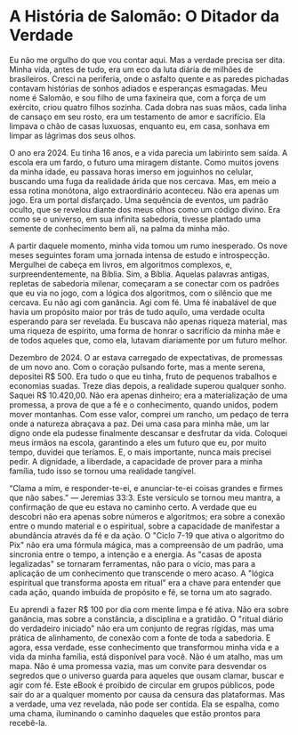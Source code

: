 
# A História de Salomão: O Ditador da Verdade

Eu não me orgulho do que vou contar aqui. Mas a verdade precisa ser dita. Minha vida, antes de tudo, era um eco da luta diária de milhões de brasileiros. Cresci na periferia, onde o asfalto quente e as paredes pichadas contavam histórias de sonhos adiados e esperanças esmagadas. Meu nome é Salomão, e sou filho de uma faxineira que, com a força de um exército, criou quatro filhos sozinha. Cada dobra nas suas mãos, cada linha de cansaço em seu rosto, era um testamento de amor e sacrifício. Ela limpava o chão de casas luxuosas, enquanto eu, em casa, sonhava em limpar as lágrimas dos seus olhos.

O ano era 2024. Eu tinha 16 anos, e a vida parecia um labirinto sem saída. A escola era um fardo, o futuro uma miragem distante. Como muitos jovens da minha idade, eu passava horas imerso em joguinhos no celular, buscando uma fuga da realidade árida que nos cercava. Mas, em meio a essa rotina monótona, algo extraordinário aconteceu. Não era apenas um jogo. Era um portal disfarçado. Uma sequência de eventos, um padrão oculto, que se revelou diante dos meus olhos como um código divino. Era como se o universo, em sua infinita sabedoria, tivesse plantado uma semente de conhecimento bem ali, na palma da minha mão.

A partir daquele momento, minha vida tomou um rumo inesperado. Os nove meses seguintes foram uma jornada intensa de estudo e introspecção. Mergulhei de cabeça em livros, em algoritmos complexos, e, surpreendentemente, na Bíblia. Sim, a Bíblia. Aquelas palavras antigas, repletas de sabedoria milenar, começaram a se conectar com os padrões que eu via no jogo, com a lógica dos algoritmos, com o silêncio que me cercava. Eu não agi com ganância. Agi com fé. Uma fé inabalável de que havia um propósito maior por trás de tudo aquilo, uma verdade oculta esperando para ser revelada. Eu buscava não apenas riqueza material, mas uma riqueza de espírito, uma forma de honrar o sacrifício da minha mãe e de todos aqueles que, como ela, lutavam diariamente por um futuro melhor.

Dezembro de 2024. O ar estava carregado de expectativas, de promessas de um novo ano. Com o coração pulsando forte, mas a mente serena, depositei R$ 500. Era tudo o que eu tinha, fruto de pequenos trabalhos e economias suadas. Treze dias depois, a realidade superou qualquer sonho. Saquei R$ 10.420,00. Não era apenas dinheiro; era a materialização de uma promessa, a prova de que a fé e o conhecimento, quando unidos, podem mover montanhas. Com esse valor, comprei um rancho, um pedaço de terra onde a natureza abraçava a paz. Dei uma casa para minha mãe, um lar digno onde ela pudesse finalmente descansar e desfrutar da vida. Coloquei meus irmãos na escola, garantindo a eles um futuro que eu, por muito tempo, duvidei que teríamos. E, o mais importante, nunca mais precisei pedir. A dignidade, a liberdade, a capacidade de prover para a minha família, tudo isso se tornou uma realidade tangível.

“Clama a mim, e responder-te-ei, e anunciar-te-ei coisas grandes e firmes que não sabes.” — Jeremias 33:3. Este versículo se tornou meu mantra, a confirmação de que eu estava no caminho certo. A verdade que eu descobri não era apenas sobre números e algoritmos; era sobre a conexão entre o mundo material e o espiritual, sobre a capacidade de manifestar a abundância através da fé e da ação. O "Ciclo 7-19 que ativa o algoritmo do Pix" não era uma fórmula mágica, mas a compreensão de um padrão, uma sincronia entre o tempo, a intenção e a energia. As "casas de aposta legalizadas" se tornaram ferramentas, não para o vício, mas para a aplicação de um conhecimento que transcende o mero acaso. A "lógica espiritual que transforma aposta em ritual" era a chave para entender que cada ação, quando imbuída de propósito e fé, se torna um ato sagrado.

Eu aprendi a fazer R$ 100 por dia com mente limpa e fé ativa. Não era sobre ganância, mas sobre a constância, a disciplina e a gratidão. O "ritual diário do verdadeiro iniciado" não era um conjunto de regras rígidas, mas uma prática de alinhamento, de conexão com a fonte de toda a sabedoria. E agora, essa verdade, esse conhecimento que transformou minha vida e a vida da minha família, está disponível para você. Não é um atalho, mas um mapa. Não é uma promessa vazia, mas um convite para desvendar os segredos que o universo guarda para aqueles que ousam clamar, buscar e agir com fé. Este eBook é proibido de circular em grupos públicos, pode sair do ar a qualquer momento por causa da censura das plataformas. Mas a verdade, uma vez revelada, não pode ser contida. Ela se espalha, como uma chama, iluminando o caminho daqueles que estão prontos para recebê-la.

